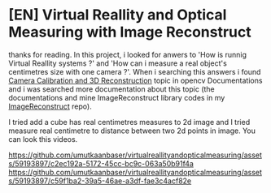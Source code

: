 # [EN] Virtual Reallity and Optical Measuring with Image Reconstruct
thanks for reading. In this project, i looked for anwers to 'How is runnig Virtual Reallity systems ?' and 'How can i measure a real object's centimetres size with one camera ?'. When i searching this answers i found <a href="https://docs.opencv.org/4.x/d9/d0c/group__calib3d.html">Camera Calibration and 3D Reconstruction</a> topic in opencv Documentations and i was searched more documentation about this topic (the documentations and mine ImageReconstruct library codes in my  <a href="https://github.com/umutkaanbaser/imagereconstruct">ImageReconstruct</a> repo). 


I tried add a cube has real centimetres measures to 2d image and I tried measure real centimetre to distance between two 2d points in image. You can look this videos.

https://github.com/umutkaanbaser/virtualreallityandopticalmeasuring/assets/59193897/c2ec192a-5172-45cc-bc9c-063a50b91f4a
https://github.com/umutkaanbaser/virtualreallityandopticalmeasuring/assets/59193897/c59f1ba2-39a5-46ae-a3df-fae3c4acf82e


